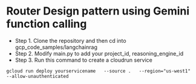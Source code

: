 # Router Design pattern using Gemini function calling

+ Step 1. Clone the repository and then cd into gcp_code_samples/langchainrag
+ Step 2. Modify main.py to add your project_id, reasoning_engine_id
+ Step 3. Run this command to create a cloudrun service

`gcloud run deploy yourservicename   --source .   --region="us-west1"   --allow-unauthenticated`
